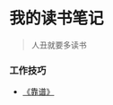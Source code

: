 # 我的读书笔记
> 人丑就要多读书

### 工作技巧

- [《靠谱》](https://github.com/ASkyBig/reading-notes/blob/master/working/%E3%80%8A%E9%9D%A0%E8%B0%B1%E3%80%8B.md)
